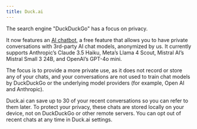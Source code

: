 ```yaml
---
title: Duck.ai
---
```


The search engine "DuckDuckGo" has a focus on privacy.

It now features an [AI chatbot](https://duckduckgo.com/?q=DuckDuckGo+AI+Chat&ia=chat&duckai=1&atb=v431-1), a free feature that allows you to have private conversations with 3rd-party AI chat models, anonymized by us. It currently supports Anthropic’s Claude 3.5 Haiku, Meta’s Llama 4 Scout, Mistral AI’s Mistral Small 3 24B, and OpenAI’s GPT-4o mini. 

The focus is to provide a more private use, as it does not record or store any of your chats, and your conversations are not used to train chat models by DuckDuckGo or the underlying model providers (for example, Open AI and Anthropic).

Duck.ai can save up to 30 of your recent conversations so you can refer to them later. To protect your privacy, these chats are stored locally on your device, not on DuckDuckGo or other remote servers. You can opt out of recent chats at any time in Duck.ai settings.